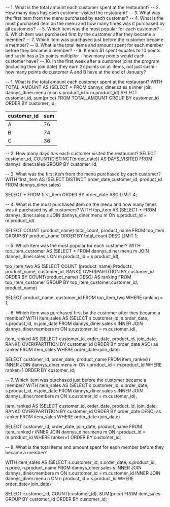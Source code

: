 -- 1. What is the total amount each customer spent at the restaurant?
-- 2. How many days has each customer visited the restaurant?
-- 3. What was the first item from the menu purchased by each customer?
-- 4. What is the most purchased item on the menu and how many times was it purchased by all customers?
-- 5. Which item was the most popular for each customer?
-- 6. Which item was purchased first by the customer after they became a member?
-- 7. Which item was purchased just before the customer became a member?
-- 8. What is the total items and amount spent for each member before they became a member?
-- 9.  If each $1 spent equates to 10 points and sushi has a 2x points multiplier - how many points would each customer have?
-- 10. In the first week after a customer joins the program (including their join date) they earn 2x points on all items, not just sushi - how many points do customer A and B have at the end of January?


-- 1. What is the total amount each customer spent at the restaurant? 
WITH TOTAL_AMOUNT AS (SELECT *
FROM dannys_diner.sales s
inner join dannys_diner.menu m on s.product_id = m.product_id)
SELECT customer_id, sum(price)
FROM TOTAL_AMOUNT
GROUP BY customer_id
ORDER BY customer_id;

|  customer_id  |      sum      |
| ------------- | ------------- |
|       A       |       76      |
|       B       |       74      |
|       C       |       36      |


-- 2. How many days has each customer visited the restaurant?
SELECT customer_id,
COUNT(DISTINCT(order_date)) AS DAYS_VISITED
FROM dannys_diner.sales
GROUP BY customer_id;


-- 3. What was the first item from the menu purchased by each customer?
WITH first_item AS 
(SELECT DISTINCT order_date,customer_id, product_id
 FROM dannys_diner.sales)
 
 SELECT *
 FROM first_item
 ORDER BY order_date ASC
 LIMIT 4;
 

-- 4. What is the most purchased item on the menu and how many times was it purchased by all customers?
WITH top_item AS
(SELECT *
FROM dannys_diner.sales s
JOIN dannys_diner.menu m ON s.product_id = m.product_id)

SELECT COUNT (product_name) total_count,
product_name
FROM top_item
GROUP BY product_name
ORDER BY total_count DESC
LIMIT 1;


-- 5. Which item was the most popular for each customer?
WITH top_item_customer AS
(SELECT *
FROM dannys_diner.menu m
JOIN dannys_diner.sales s ON m.product_id = s.product_id),

top_item_two AS
(SELECT COUNT (product_name) Products,
product_name, customer_id, RANK() OVER(PARTITION BY customer_id ORDER BY COUNT(product_name) DESC) AS ranking
FROM top_item_customer
GROUP BY top_item_customer.customer_id, product_name)

SELECT product_name, customer_id
FROM top_item_two
WHERE ranking = 1;


-- 6. Which item was purchased first by the customer after they became a member?
WITH item_sales AS
(SELECT s.customer_id, s.order_date, s.product_id, m.join_date
FROM dannys_diner.sales s
INNER JOIN dannys_diner.members m ON s.customer_id = m.customer_id),

item_ranked AS
(SELECT customer_id, order_date, product_id, join_date, 
RANK() OVER(PARTITION BY customer_id ORDER BY order_date ASC) as ranker
FROM item_sales
WHERE order_date>join_date)

SELECT customer_id, order_date, product_name
FROM item_ranked r
INNER JOIN dannys_diner.menu m ON r.product_id = m.product_id
WHERE ranker=1
ORDER BY customer_id;


-- 7. Which item was purchased just before the customer became a member?
WITH item_sales AS
(SELECT s.customer_id, s.order_date, s.product_id, m.join_date
FROM dannys_diner.sales s
INNER JOIN dannys_diner.members m ON s.customer_id = m.customer_id),

item_ranked AS
(SELECT customer_id, order_date, product_id, join_date, 
RANK() OVER(PARTITION BY customer_id ORDER BY order_date DESC) as ranker
FROM item_sales
WHERE order_date<join_date)

SELECT customer_id, order_date, join_date, product_name
FROM item_ranked r
INNER JOIN dannys_diner.menu m ON r.product_id = m.product_id
WHERE ranker=1
ORDER BY customer_id;


-- 8. What is the total items and amount spent for each member before they became a member?

WITH item_sales AS
(SELECT s.customer_id, s.order_date, s.product_id, n.price, n.product_name
FROM dannys_diner.sales s
INNER JOIN dannys_diner.members m ON s.customer_id = m.customer_id
INNER JOIN dannys_diner.menu n ON n.product_id = s.product_id
WHERE order_date<join_date)

SELECT customer_id, COUNT(customer_id), SUM(price)
FROM item_sales
GROUP BY customer_id
ORDER BY customer_id;


